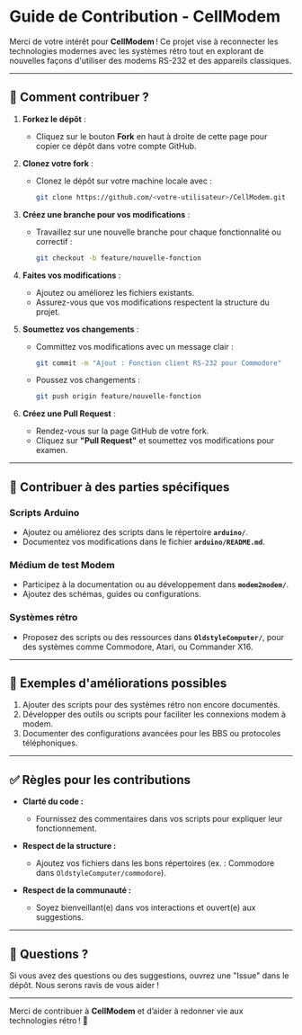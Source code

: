 # Guide de Contribution - CellModem

Merci de votre intérêt pour **CellModem** ! Ce projet vise à reconnecter les technologies modernes avec les systèmes rétro tout en explorant de nouvelles façons d'utiliser des modems RS-232 et des appareils classiques.

---

## 🌟 Comment contribuer ?

1. **Forkez le dépôt** :
   - Cliquez sur le bouton **Fork** en haut à droite de cette page pour copier ce dépôt dans votre compte GitHub.

2. **Clonez votre fork** :
   - Clonez le dépôt sur votre machine locale avec :
     ```bash
     git clone https://github.com/<votre-utilisateur>/CellModem.git
     ```

3. **Créez une branche pour vos modifications** :
   - Travaillez sur une nouvelle branche pour chaque fonctionnalité ou correctif :
     ```bash
     git checkout -b feature/nouvelle-fonction
     ```

4. **Faites vos modifications** :
   - Ajoutez ou améliorez les fichiers existants.
   - Assurez-vous que vos modifications respectent la structure du projet.

5. **Soumettez vos changements** :
   - Committez vos modifications avec un message clair :
     ```bash
     git commit -m "Ajout : Fonction client RS-232 pour Commodore"
     ```
   - Poussez vos changements :
     ```bash
     git push origin feature/nouvelle-fonction
     ```

6. **Créez une Pull Request** :
   - Rendez-vous sur la page GitHub de votre fork.
   - Cliquez sur **"Pull Request"** et soumettez vos modifications pour examen.

---

## 📂 Contribuer à des parties spécifiques

### Scripts Arduino
- Ajoutez ou améliorez des scripts dans le répertoire **`arduino/`**.
- Documentez vos modifications dans le fichier **`arduino/README.md`**.

### Médium de test Modem
- Participez à la documentation ou au développement dans **`modem2modem/`**.
- Ajoutez des schémas, guides ou configurations.

### Systèmes rétro
- Proposez des scripts ou des ressources dans **`OldstyleComputer/`**, pour des systèmes comme Commodore, Atari, ou Commander X16.

---

## 🔧 Exemples d'améliorations possibles

1. Ajouter des scripts pour des systèmes rétro non encore documentés.
2. Développer des outils ou scripts pour faciliter les connexions modem à modem.
3. Documenter des configurations avancées pour les BBS ou protocoles téléphoniques.

---

## ✅ Règles pour les contributions

- **Clarté du code :**
  - Fournissez des commentaires dans vos scripts pour expliquer leur fonctionnement.
  
- **Respect de la structure :**
  - Ajoutez vos fichiers dans les bons répertoires (ex. : Commodore dans `OldstyleComputer/commodore`).

- **Respect de la communauté :**
  - Soyez bienveillant(e) dans vos interactions et ouvert(e) aux suggestions.

---

## 📧 Questions ?

Si vous avez des questions ou des suggestions, ouvrez une "Issue" dans le dépôt. Nous serons ravis de vous aider !

---

Merci de contribuer à **CellModem** et d’aider à redonner vie aux technologies rétro ! 🚀
